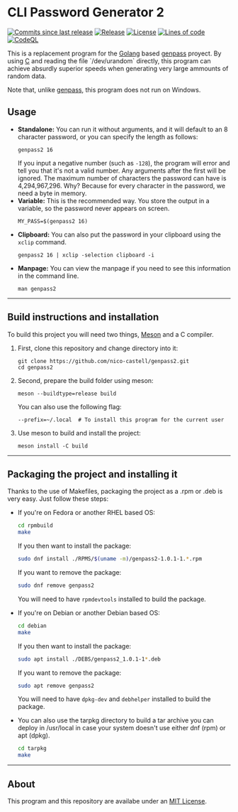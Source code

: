 # CLI Password Generator 2
[![Commits since last release](https://img.shields.io/github/commits-since/nico-castell/genpass2/latest?label=Commits%20since%20last%20release&color=informational&logo=Git&logoColor=white&style=flat-square)](https://github.com/nico-castell/genpass2/commits)
[![Release](https://img.shields.io/github/v/release/nico-castell/genpass2?label=Release&color=informational&logo=GitHub&logoColor=white&style=flat-square)](https://github.com/nico-castell/genpass2/releases)
[![License](https://img.shields.io/github/license/nico-castell/genpass2?label=License&color=informational&logo=Open%20Source%20Initiative&logoColor=white&style=flat-square)](LICENSE)
[![Lines of code](https://img.shields.io/tokei/lines/github/nico-castell/genpass2?label=Lines%20of%20code&color=informational&logo=C&logoColor=white&style=flat-square)](https://github.com/nico-castell/genpass2)
[![CodeQL](https://img.shields.io/github/workflow/status/nico-castell/genpass2/CodeQL?label=CodeQL&logo=GitHub%20Actions&logoColor=white&style=flat-square)](https://github.com/nico-castell/genpass2/actions/workflows/codeql-analysis.yml)

This is a replacement program for the [Golang](https://golang.org/) based
[genpass](https://github.com/nico-castell/genpass) proyect. By using
[C](https://en.wikipedia.org/wiki/C_(programming_language)) and reading the file `/dev/urandom`
directly, this program can achieve absurdly superior speeds when generating very large ammounts of
random data.

Note that, unlike [genpass](https://github.com/nico-castell/genpass), this program does not run on
Windows.

## Usage
- **Standalone:** You can run it without arguments, and it will default to an 8 character password,
	or you can specify the length as follows:
	```shell
	genpass2 16
	```
	If you input a negative number (such as `-128`), the program will error and tell you that it's
	not a valid number. Any arguments after the first will be ignored. The maximum number of
	characters the password can have is 4,294,967,296. Why? Because for every character in the
	password, we need a byte in memory.
- **Variable:** This is the recommended way. You store the output in a variable, so the password
	never appears on screen.
	```shell
	MY_PASS=$(genpass2 16)
	```
- **Clipboard:** You can also put the password in your clipboard using the `xclip` command.
	```shell
	genpass2 16 | xclip -selection clipboard -i
	```
- **Manpage:** You can view the manpage if you need to see this information in the command line.
	```shell
	man genpass2
	```

---
## Build instructions and installation
To build this project you will need two things, [Meson](https://mesonbuild.com/index.html) and a 
C compiler.

1. First, clone this repository and change directory into it:
	```shell
	git clone https://github.com/nico-castell/genpass2.git
	cd genpass2
	```
2. Second, prepare the build folder using meson:
	```shell
	meson --buildtype=release build
	```
	You can also use the following flag:
	```shell
	--prefix=~/.local  # To install this program for the current user
	```
3. Use meson to build and install the project:
	```shell
	meson install -C build
	```

---
## Packaging the project and installing it
Thanks to the use of Makefiles, packaging the project as a .rpm or .deb is very easy. Just follow
these steps:

- If you're on Fedora or another RHEL based OS:
	```bash
	cd rpmbuild
	make
	```

	If you then want to install the package:
	```bash
	sudo dnf install ./RPMS/$(uname -m)/genpass2-1.0.1-1.*.rpm
	```

	If you want to remove the package:
	```bash
	sudo dnf remove genpass2
	```

	You will need to have `rpmdevtools` installed to build the package.

- If you're on Debian or another Debian based OS:
	```bash
	cd debian
	make
	```

	If you then want to install the package:
	```bash
	sudo apt install ./DEBS/genpass2_1.0.1-1*.deb
	```

	If you want to remove the package:
	```bash
	sudo apt remove genpass2
	```

	You will need to have `dpkg-dev` and `debhelper` installed to build the package.

- You can also use the tarpkg directory to build a tar archive you can deploy in /usr/local in case
	your system doesn't use either dnf (rpm) or apt (dpkg).
	```bash
	cd tarpkg
	make
	```

---
## About
This program and this repository are availabe under an [MIT License](LICENSE).
